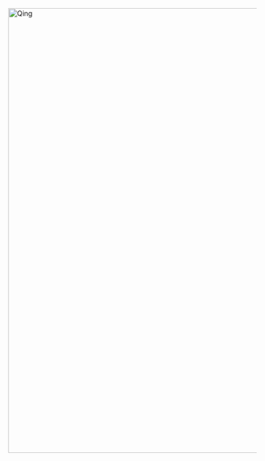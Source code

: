 
<img width="900" alt="Qing" src="https://github.com/CompiledPrincess/CompiledPrincess/assets/101427135/9cb735bb-9a89-4818-9454-f19e67d07e11">
